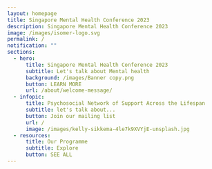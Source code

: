 ```yaml
---
layout: homepage
title: Singapore Mental Health Conference 2023
description: Singapore Mental Health Conference 2023
image: /images/isomer-logo.svg
permalink: /
notification: ""
sections:
  - hero:
      title: Singapore Mental Health Conference 2023
      subtitle: Let's talk about Mental health
      background: /images/Banner copy.png
      button: LEARN MORE
      url: /about/welcome-message/
  - infopic:
      title: Psychosocial Network of Support Across the Lifespan
      subtitle: let's talk about...
      button: Join our mailing list
      url: /
      image: /images/kelly-sikkema-4le7k9XVYjE-unsplash.jpg
  - resources:
      title: Our Programme
      subtitle: Explore
      button: SEE ALL
---
```

